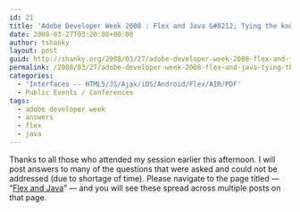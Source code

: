 ```yaml
---
id: 21
title: 'Adobe Developer Week 2008 : Flex and Java &#8212; Tying the knot!'
date: 2008-03-27T03:20:08+00:00
author: tshanky
layout: post
guid: http://shanky.org/2008/03/27/adobe-developer-week-2008-flex-and-java-tying-the-knot/
permalink: /2008/03/27/adobe-developer-week-2008-flex-and-java-tying-the-knot/
categories:
  - 'Interfaces -- HTML5/JS/Ajax/iOS/Android/Flex/AIR/PDF'
  - Public Events / Conferences
tags:
  - adobe developer week
  - answers
  - flex
  - java
---
```

Thanks to all those who attended my session earlier this afternoon. I will post answers to many of the questions that were asked and could not be addressed (due to shortage of time). Please navigate to the page titled &#8212; &#8220;<a title="Flex and Java" href="http://shanky.org/flex-and-java/" target="_blank">Flex and Java</a>&#8221; &#8212; and you will see these spread across multiple posts on that page.